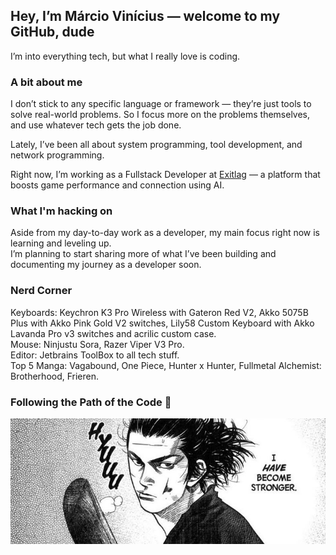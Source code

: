 
  ## Hey, I’m Márcio Vinícius — welcome to my GitHub, dude 

I’m into everything tech, but what I really love is coding.

### A bit about me
I don’t stick to any specific language or framework — they’re just tools to solve real-world problems. 
So I focus more on the problems themselves, and use whatever tech gets the job done.

Lately, I’ve been all about system programming, tool development, and network programming.

Right now, I’m working as a Fullstack Developer at [Exitlag](https://exitlag.com) — a platform that boosts game performance and connection using AI.

### What I'm hacking on
Aside from my day-to-day work as a developer, my main focus right now is learning and leveling up.<br>
I’m planning to start sharing more of what I’ve been building and documenting my journey as a developer soon.

### Nerd Corner
Keyboards: Keychron K3 Pro Wireless with Gateron Red V2, Akko 5075B Plus with Akko Pink Gold V2 switches, Lily58 Custom Keyboard with Akko Lavanda Pro v3 switches and acrilic custom case. <br>
Mouse: Ninjustu Sora, Razer Viper V3 Pro. <br>
Editor: Jetbrains ToolBox to all tech stuff. <br>
Top 5 Manga: Vagabound, One Piece, Hunter x Hunter, Fullmetal Alchemist: Brotherhood, Frieren. <br>

### Following the Path of the Code 🍃
![vagabound](./vagabound.png)



  
  
  
  


